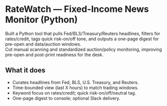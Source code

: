 # RateWatch — Fixed-Income News Monitor (Python)

Built a Python tool that pulls Fed/BLS/Treasury/Reuters headlines, filters for rates/credit, tags quick risk-on/off tone, and outputs a one-page digest for pre-open and data/auction windows.  
Cut manual scanning and standardized auction/policy monitoring, improving pre-open and post-print readiness for the desk.

## What it does

- Curates headlines from Fed, BLS, U.S. Treasury, and Reuters.
- Time-bounded view (last X hours) to match trading windows.
- Keyword focus on rates/credit; quick risk-on/off/neutral tag.
- One-page digest to console; optional Slack delivery.
